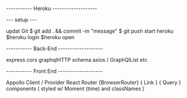 
----------- Heroku  -------------------

--- setup ---

                    
updat Git           $ git add . && commit -m "message"
                    $ git push
start heroku        $heroku login
                    $heroku open



----------- Back-End -------------------

express
cors
graphqlHTTP
schema      axios / GraphQlList etc




----------- Front End -------------------

Appollo Client / Provider
React Router {BrowserRouter}
{ Link }
{ Query }
components ( styled w/ Moment (time) and classNames )